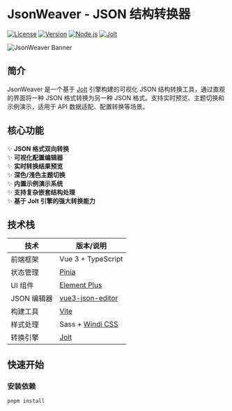 # JsonWeaver - JSON 结构转换器

[![License](https://img.shields.io/github/license/your-username/JsonMap2)](https://github.com/your-username/JsonMap2/blob/main/LICENSE)
[![Version](https://img.shields.io/github/package-json/v/your-username/JsonMap2)](https://github.com/your-username/JsonMap2)
[![Node.js](https://img.shields.io/badge/Node.js-18.x-43853D?logo=node.js&logoColor=white)](https://nodejs.org)
[![Jolt](https://img.shields.io/badge/Powered_by-Jolt-06C?logo=github&logoColor=white)](https://github.com/bazaarvoice/jolt)

![JsonWeaver Banner](https://via.placeholder.com/800x300?text=JSON+Weaver+Visual+Transformer)

## 简介

JsonWeaver 是一个基于 [Jolt](https://github.com/bazaarvoice/jolt) 引擎构建的可视化 JSON 结构转换工具，通过直观的界面将一种 JSON 格式转换为另一种 JSON 格式。支持实时预览、主题切换和示例演示，适用于 API 数据适配、配置转换等场景。

## 核心功能

✨ **JSON 格式双向转换**  
✨ **可视化配置编辑器**  
✨ **实时转换结果预览**  
✨ **深色/浅色主题切换**  
✨ **内置示例演示系统**  
✨ **支持复杂嵌套结构处理**  
✨ **基于 Jolt 引擎的强大转换能力**

## 技术栈

| 技术        | 版本/说明                                                       |
| ----------- | --------------------------------------------------------------- |
| 前端框架    | Vue 3 + TypeScript                                              |
| 状态管理    | [Pinia](https://pinia.vuejs.org/)                               |
| UI 组件     | [Element Plus](https://element-plus.org/)                       |
| JSON 编辑器 | [vue3-json-editor](https://github.com/vaakian/vue3-json-editor) |
| 构建工具    | [Vite](https://vitejs.dev/)                                     |
| 样式处理    | Sass + [Windi CSS](https://windicss.org/)                       |
| 转换引擎    | [Jolt](https://github.com/bazaarvoice/jolt)                     |

## 快速开始

### 安装依赖

```bash
pnpm install
```
